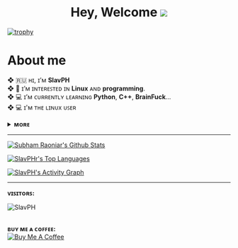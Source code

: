<h1 align="center">Hey, Welcome <img src="https://raw.githubusercontent.com/MartinHeinz/MartinHeinz/master/wave.gif" width="40px"></h1> 

[![trophy](https://github-profile-trophy.vercel.app/?username=SlavPH&theme=radical)](https://github.com/ryo-ma/github-profile-trophy)


# About me

**❖** 🇷🇺 ʜɪ, ɪ’ᴍ **SlavPH**                                             
**❖** 💜 ɪ’ᴍ ɪɴᴛᴇʀᴇꜱᴛᴇᴅ ɪɴ **Linux** ᴀɴᴅ **programming**.                                           
**❖** 💻 ɪ’ᴍ ᴄᴜʀʀᴇɴᴛʟʏ ʟᴇᴀʀɴɪɴɢ **Python**, **C++**, **BrainFuck**...                                     
**❖** 💻 ɪ'ᴍ ᴛʜᴇ ʟɪɴᴜx ᴜꜱᴇʀ                           
<details>	
  <summary><b> ᴍᴏʀᴇ</b></summary>
  	<ul>
  	    <li><b>ᴏꜱ:</b> ᴋᴀʟɪ, ᴀʀᴄʜ, ʙʟᴀᴄᴋ-ᴀʀᴄʜ, xᴇʀᴏ-ʟɪɴᴜx</li>
	    <li><b>ʟᴀᴘᴛᴏᴘ: </b> ʜᴘ ᴘʀᴏʙᴏᴏᴋ 6475ʙ</li>
	    <li><b>ᴇᴅɪᴛᴏʀ:</b> ꜱᴜʙʟɪᴍᴇ ᴛᴇxᴛ</li>
	    <br>
	    <img alt="Python" height="25" width="25" src="https://raw.githubusercontent.com/devicons/devicon/master/icons/python/python-original.svg"/>&nbsp;
	    <img alt="Bash" height="25" width="25" src="https://github.com/devicons/devicon/blob/master/icons/bash/bash-original.svg"/>&nbsp;
	    <img alt="Linux" height="25" width="25" src="https://github.com/devicons/devicon/blob/master/icons/linux/linux-original.svg"/>&nbsp;
            <img alt="Sublime Text" height="25" width="25" src="https://www.svgrepo.com/show/354408/sublimetext-icon.svg"/>


</details>


---                                    
<a href="https://github.com/SlavPH/github-readme-stats"><img alt="Subham Raoniar's Github Stats" src="https://github-readme-stats.vercel.app/api?username=SlavPH&show_icons=true&count_private=true&theme=react&hide_border=true&bg_color=0D1117" /></a>
	
<a href="https://github.com/SlavPH/github-readme-stats"><img alt="SlavPHr's Top Languages" src="https://github-readme-stats.vercel.app/api/top-langs/?username=SlavPH&langs_count=8&count_private=true&layout=compact&theme=react&hide_border=true&bg_color=0D1117" /></a>                              

<a href="https://github.com/SlavPH/github-readme-activity-graph"><img alt="SlavPH's Activity Graph" src="https://activity-graph.herokuapp.com/graph?username=SlavPH&bg_color=0D1117&color=5BCDEC&line=5BCDEC&point=FFFFFF&hide_border=true" /></a>

---
<p align="left">
    <b>ᴠɪꜱɪᴛᴏʀꜱ:</b>
    <p ><img src="https://komarev.com/ghpvc/?username=SlavPH&label=Visitors%20&color=0e75b6&style=flat" alt="SlavPH"/></p>
</p>
<br>
<b>ʙᴜʏ ᴍᴇ ᴀ ᴄᴏꜰꜰᴇᴇ:</b><br>
<a href="https://www.buymeacoffee.com/slavph5" target="_blank"><img src="https://cdn.buymeacoffee.com/buttons/v2/default-yellow.png" alt="Buy Me A Coffee" height="50px" width="200px" ></a>

